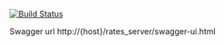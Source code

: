 [![Build Status](https://travis-ci.org/jayakrishnanra/rates_server.svg?branch=master)](https://travis-ci.org/jayakrishnanra/rates_server)

Swagger url
http://{host}/rates_server/swagger-ui.html

